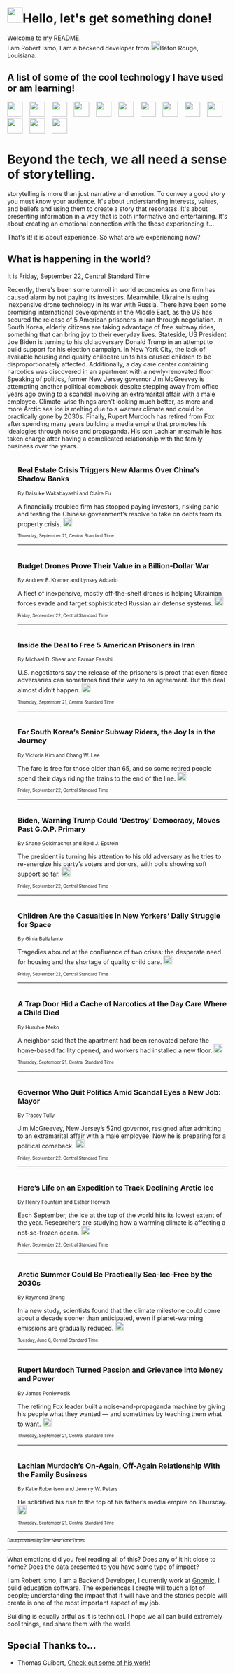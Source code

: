 <h1><img src="https://emojis.slackmojis.com/emojis/images/1643514375/3493/hot-coffee.gif?1643514375" width="35"/>Hello, let's get something done!</h1>

<p>Welcome to my README.<br/>
I am Robert Ismo, I am a backend developer from <img src="https://emojis.slackmojis.com/emojis/images/1638395689/50435/moulin_rouge.png?1638395689" width="20"/>Baton Rouge, Louisiana.</p>
<h2>A list of some of the cool technology I have used or am learning!</h2>
<p>
<img src="https://emojis.slackmojis.com/emojis/images/1643516091/21142/meow_bongotap.gif?1643516091" width="35" alt="">
<img src="https://img.shields.io/badge/Favorite%20Frontend%20Framework-SvelteKit-f83903" alt="">
<img src="https://img.shields.io/badge/Second%20Favorite-Vue-40b581" alt="">
<img src="https://img.shields.io/badge/Most%20Used%20Runtime-Nodejs-78b061" alt="">
<img src="https://emojis.slackmojis.com/emojis/images/1643517416/34482/fire.gif?1643517416" width="35" alt="">
<img src="https://img.shields.io/badge/Javascript%20But%20Better-Typescript-0078ca" alt="">
<img src="https://img.shields.io/badge/Favorite%20Language-Elixir-3e244d" alt="">
<img src="https://img.shields.io/badge/Containerize%20Everything-Docker-6ac9ef" alt="">
<img src="https://emojis.slackmojis.com/emojis/images/1643514596/5999/meow_party.gif?1643514596" width="35" alt="">
<img src="https://img.shields.io/badge/API%20Love%20Language-Graphql-de32a5" alt="">
<img src="https://img.shields.io/badge/Our%20Favorite%20Version%20Controller-Git-e94f33" alt="">
<img src="https://img.shields.io/badge/Favorite%20Database-Redis-d42d1d" alt="">
<img src="https://emojis.slackmojis.com/emojis/images/1643514559/5584/deployparrot.gif?1643514559" width="35" alt="">
<img src="https://img.shields.io/badge/Container%20Interstate-RabbitMQ-f66200" alt="">
<img src="https://img.shields.io/badge/Gotta%20Learn-Kubernetes-316adf" alt="">
<img src="https://img.shields.io/badge/Really%20Mature%20Now-WASM-654fef" alt="">
<img src="https://emojis.slackmojis.com/emojis/images/1666642497/61942/dance_vibe.gif?1666642497" width="35" alt="">
<img src="https://img.shields.io/badge/For%20My%20M1-ARM64-657d96" alt="">
<img src="https://img.shields.io/badge/Loving%20This%20So%20Much-TailwindCSS-17bcb5" alt="">
<img src="https://img.shields.io/badge/Cool%20Build%20Tool-Vite-f9cb24" alt="">
<img src="https://emojis.slackmojis.com/emojis/images/1669231376/62819/working-on-it.gif?1669231376" width="35" alt="">
<img src="https://img.shields.io/badge/Fun%20and%20Easy%20Database-MongoDB-5f8c49" alt="">
<img src="https://img.shields.io/badge/JS%20Life%20Support-NPM-c73737" alt="">
<img src="https://img.shields.io/badge/I%20Liked%20It-DynamoDB-0073b9" alt="">
<img src="https://emojis.slackmojis.com/emojis/images/1643514045/46/question.gif?1643514045" width="35" alt="">
<img src="https://img.shields.io/badge/cool-React-60d6f9" alt="">
<img src="https://img.shields.io/badge/Future%20Big%20Project-Lambda-f37e00" alt="">
<img src="https://img.shields.io/badge/NPM%20But%20Better-PNPM-f1aa07" alt="">
<img src="https://emojis.slackmojis.com/emojis/images/1643514943/9662/fbwow.gif?1643514943" width="35" alt="">
<img src="https://img.shields.io/badge/First%20Language-C-662079" alt="">
<img src="https://img.shields.io/badge/Where%20I%20Deploy%20Frontend-Vercel-000000" alt="">
<img src="https://img.shields.io/badge/Who%20Does%20not%20Want%20an%20App-Swift-f9492a" alt="">
<img src="https://emojis.slackmojis.com/emojis/images/1643514058/151/javascript.png?1643514058" width="35" alt="">
<img src="https://img.shields.io/badge/cool-Python-fbd542" alt="">
<img src="https://img.shields.io/badge/Favorite%20Something-Stripe-656cdc" alt="">
<img src="https://img.shields.io/badge/Of%20Course-HTML5-ed6327" alt="">
<img src="https://emojis.slackmojis.com/emojis/images/1660415405/60731/bomb.gif?1660415405" width="35" alt="">
<img src="https://img.shields.io/badge/hate-CSS-2964ec" alt="">
<img src="https://img.shields.io/badge/Learning-CircleCI-141215" alt="">
<img src="https://img.shields.io/badge/Learning-Rust-fbbb3b" alt="">
<img src="https://emojis.slackmojis.com/emojis/images/1660415397/60712/writing-hand.gif?1660415397" width="35" alt="">
<img src="https://img.shields.io/badge/Dev%20Browser%20of%20Choice-Firefox-cc4e26" alt="">
<img src="https://img.shields.io/badge/Recoverying%20From%20Windows-UNIX-1781e3" alt="">
<img src="https://img.shields.io/badge/LOVE-LogSeq-90c1c2" alt="">
<img src="https://emojis.slackmojis.com/emojis/images/1643514066/223/kirby.gif?1643514066" width="35" alt="">
<img src="https://img.shields.io/badge/Daily%20Driver-MacOS-e6e6e8" alt="">
<img src="https://img.shields.io/badge/Git%20Server-Github-000000" alt="">
<img src="https://img.shields.io/badge/enjoyable-EC2-f17428" alt="">
<img src="https://emojis.slackmojis.com/emojis/images/1643514239/2069/excited.gif?1643514239" width="35" alt="">
</p>
<h1>Beyond the tech, we all need a sense of storytelling.</h1>
<p>storytelling is more than just narrative and emotion. To convey a good story you must know your audience. It's about understanding interests, values, and beliefs and using them to create a story that resonates. It's about presenting information in a way that is both informative and entertaining. It's about creating an emotional connection with the those experiencing it...</p>
<p>That's it! it is about experience. So what are we experiencing now?</p>
<h2>What is happening in the world?</h2>
<p>It is Friday, September 22, Central Standard Time</p>
<p>
Recently, there&#39;s been some turmoil in world economics as one firm has caused alarm by not paying its investors. Meanwhile, Ukraine is using inexpensive drone technology in its war with Russia. There have been some promising international developments in the Middle East, as the US has secured the release of 5 American prisoners in Iran through negotiation. In South Korea, elderly citizens are taking advantage of free subway rides, something that can bring joy to their everyday lives. Stateside, US President Joe Biden is turning to his old adversary Donald Trump in an attempt to build support for his election campaign. In New York City, the lack of available housing and quality childcare units has caused children to be disproportionately affected. Additionally, a day care center containing narcotics was discovered in an apartment with a newly-renovated floor. Speaking of politics, former New Jersey governor Jim McGreevey is attempting another political comeback despite stepping away from office years ago owing to a scandal involving an extramarital affair with a male employee. Climate-wise things aren&#39;t looking much better, as more and more Arctic sea ice is melting due to a warmer climate and could be practically gone by 2030s. Finally, Rupert Murdoch has retired from Fox after spending many years building a media empire that promotes his idealogies through noise and propaganda. His son Lachlan meanwhile has taken charge after having a complicated relationship with the family business over the years.</p>
<ol>
<img src="https://img.shields.io/badge/-business-blue" alt="">
<h3>Real Estate Crisis Triggers New Alarms Over China’s Shadow Banks</h3>
<sub>By Daisuke Wakabayashi and Claire Fu</sub>
<p>A financially troubled firm has stopped paying investors, risking panic and testing the Chinese government’s resolve to take on debts from its property crisis.  <a href="https://nyti.ms/3reXFIp"><img src="https://developer.nytimes.com/files/poweredby_nytimes_30b.png?v=1583354208352" height="20"></a></p>
<sub><sub>Thursday, September 21, Central Standard Time</sub></sub>
<hr/>
<img src="https://img.shields.io/badge/-world-blue" alt="">
<h3>Budget Drones Prove Their Value in a Billion-Dollar War</h3>
<sub>By Andrew E. Kramer and Lynsey Addario</sub>
<p>A fleet of inexpensive, mostly off-the-shelf drones is helping Ukrainian forces evade and target sophisticated Russian air defense systems.  <a href="https://nyti.ms/3EMoDKv"><img src="https://developer.nytimes.com/files/poweredby_nytimes_30b.png?v=1583354208352" height="20"></a></p>
<sub><sub>Friday, September 22, Central Standard Time</sub></sub>
<hr/>
<img src="https://img.shields.io/badge/-us-blue" alt="">
<h3>Inside the Deal to Free 5 American Prisoners in Iran</h3>
<sub>By Michael D. Shear and Farnaz Fassihi</sub>
<p>U.S. negotiators say the release of the prisoners is proof that even fierce adversaries can sometimes find their way to an agreement. But the deal almost didn’t happen.  <a href="https://nyti.ms/451cJam"><img src="https://developer.nytimes.com/files/poweredby_nytimes_30b.png?v=1583354208352" height="20"></a></p>
<sub><sub>Thursday, September 21, Central Standard Time</sub></sub>
<hr/>
<img src="https://img.shields.io/badge/-world-blue" alt="">
<h3>For South Korea’s Senior Subway Riders, the Joy Is in the Journey</h3>
<sub>By Victoria Kim and Chang W. Lee</sub>
<p>The fare is free for those older than 65, and so some retired people spend their days riding the trains to the end of the line.  <a href="https://nyti.ms/48jjgQx"><img src="https://developer.nytimes.com/files/poweredby_nytimes_30b.png?v=1583354208352" height="20"></a></p>
<sub><sub>Friday, September 22, Central Standard Time</sub></sub>
<hr/>
<img src="https://img.shields.io/badge/-us-blue" alt="">
<h3>Biden, Warning Trump Could ‘Destroy’ Democracy, Moves Past G.O.P. Primary</h3>
<sub>By Shane Goldmacher and Reid J. Epstein</sub>
<p>The president is turning his attention to his old adversary as he tries to re-energize his party’s voters and donors, with polls showing soft support so far.  <a href="https://nyti.ms/46l6Bux"><img src="https://developer.nytimes.com/files/poweredby_nytimes_30b.png?v=1583354208352" height="20"></a></p>
<sub><sub>Friday, September 22, Central Standard Time</sub></sub>
<hr/>
<img src="https://img.shields.io/badge/-nyregion-blue" alt="">
<h3>Children Are the Casualties in New Yorkers’ Daily Struggle for Space</h3>
<sub>By Ginia Bellafante</sub>
<p>Tragedies abound at the confluence of two crises: the desperate need for housing and the shortage of quality child care.  <a href="https://nyti.ms/3LxNrd4"><img src="https://developer.nytimes.com/files/poweredby_nytimes_30b.png?v=1583354208352" height="20"></a></p>
<sub><sub>Friday, September 22, Central Standard Time</sub></sub>
<hr/>
<img src="https://img.shields.io/badge/-nyregion-blue" alt="">
<h3>A Trap Door Hid a Cache of Narcotics at the Day Care Where a Child Died</h3>
<sub>By Hurubie Meko</sub>
<p>A neighbor said that the apartment had been renovated before the home-based facility opened, and workers had installed a new floor.  <a href="https://nyti.ms/3sZyA4x"><img src="https://developer.nytimes.com/files/poweredby_nytimes_30b.png?v=1583354208352" height="20"></a></p>
<sub><sub>Thursday, September 21, Central Standard Time</sub></sub>
<hr/>
<img src="https://img.shields.io/badge/-nyregion-blue" alt="">
<h3>Governor Who Quit Politics Amid Scandal Eyes a New Job: Mayor</h3>
<sub>By Tracey Tully</sub>
<p>Jim McGreevey, New Jersey’s 52nd governor, resigned after admitting to an extramarital affair with a male employee. Now he is preparing for a political comeback.  <a href="https://nyti.ms/3Ltuqbl"><img src="https://developer.nytimes.com/files/poweredby_nytimes_30b.png?v=1583354208352" height="20"></a></p>
<sub><sub>Friday, September 22, Central Standard Time</sub></sub>
<hr/>
<img src="https://img.shields.io/badge/-climate-blue" alt="">
<h3>Here’s Life on an Expedition to Track Declining Arctic Ice</h3>
<sub>By Henry Fountain and Esther Horvath</sub>
<p>Each September, the ice at the top of the world hits its lowest extent of the year. Researchers are studying how a warming climate is affecting a not-so-frozen ocean.  <a href="https://nyti.ms/3RxfhK7"><img src="https://developer.nytimes.com/files/poweredby_nytimes_30b.png?v=1583354208352" height="20"></a></p>
<sub><sub>Friday, September 22, Central Standard Time</sub></sub>
<hr/>
<img src="https://img.shields.io/badge/-climate-blue" alt="">
<h3>Arctic Summer Could Be Practically Sea-Ice-Free by the 2030s</h3>
<sub>By Raymond Zhong</sub>
<p>In a new study, scientists found that the climate milestone could come about a decade sooner than anticipated, even if planet-warming emissions are gradually reduced.  <a href="https://nyti.ms/42pyO0M"><img src="https://developer.nytimes.com/files/poweredby_nytimes_30b.png?v=1583354208352" height="20"></a></p>
<sub><sub>Tuesday, June 6, Central Standard Time</sub></sub>
<hr/>
<img src="https://img.shields.io/badge/-arts-blue" alt="">
<h3>Rupert Murdoch Turned Passion and Grievance Into Money and Power</h3>
<sub>By James Poniewozik</sub>
<p>The retiring Fox leader built a noise-and-propaganda machine by giving his people what they wanted — and sometimes by teaching them what to want.  <a href="https://nyti.ms/3t5l1AH"><img src="https://developer.nytimes.com/files/poweredby_nytimes_30b.png?v=1583354208352" height="20"></a></p>
<sub><sub>Thursday, September 21, Central Standard Time</sub></sub>
<hr/>
<img src="https://img.shields.io/badge/-business-blue" alt="">
<h3>Lachlan Murdoch’s On-Again, Off-Again Relationship With the Family Business</h3>
<sub>By Katie Robertson and Jeremy W. Peters</sub>
<p>He solidified his rise to the top of his father’s media empire on Thursday.  <a href="https://nyti.ms/3Rw0AXD"><img src="https://developer.nytimes.com/files/poweredby_nytimes_30b.png?v=1583354208352" height="20"></a></p>
<sub><sub>Thursday, September 21, Central Standard Time</sub></sub>
<hr/>
</ol>
<a href="https://developer.nytimes.com"><sub><sub>Data provided by The New York Times</sub></sub></a>
<hr/>
<p>What emotions did you feel reading all of this? Does any of it hit close to home? Does the data presented to you have some type of impact?</p>
<p>I am Robert Ismo, I am a Backend Developer, I currently work at <a href="https://gnomic.education/">Gnomic</a>, I build education software. The experiences I create will touch a lot of people; understanding the impact that it will have and the stories people will create is one of the most important aspect of my job.</p>
<p>Building is equally artful as it is technical. I hope we all can build extremely cool things, and share them with the world.</p>
<h2>Special Thanks to...</h2>
<ul>
<li>Thomas Guibert, <a href="https://github.com/thmsgbrt/thmsgbrt">Check out some of his work!</a></li>
</ul>